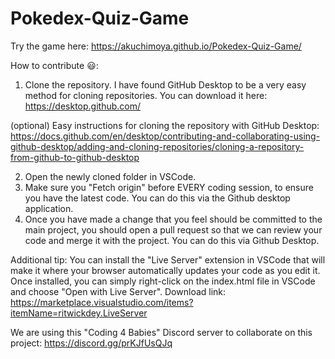 # Pokedex-Quiz-Game

Try the game here: https://akuchimoya.github.io/Pokedex-Quiz-Game/

How to contribute 😃:
1. Clone the repository. 
I have found GitHub Desktop to be a very easy method for cloning repositories. You can download it here: https://desktop.github.com/  

(optional) Easy instructions for cloning the repository with GitHub Desktop: https://docs.github.com/en/desktop/contributing-and-collaborating-using-github-desktop/adding-and-cloning-repositories/cloning-a-repository-from-github-to-github-desktop

2. Open the newly cloned folder in VSCode. 
3. Make sure you "Fetch origin" before EVERY coding session, to ensure you have the latest code. You can do this via the Github desktop application. 
4. Once you have made a change that you feel should be committed to the main project, you should open a pull request so that we can review your code and merge it with the project. You can do this via Github Desktop.

Additional tip: You can install the "Live Server" extension in VSCode that will make it where your browser automatically updates your code as you edit it. Once installed, you can simply right-click on the index.html file in VSCode and choose "Open with Live Server". Download link: https://marketplace.visualstudio.com/items?itemName=ritwickdey.LiveServer

We are using this "Coding 4 Babies" Discord server to collaborate on this project: https://discord.gg/prKJfUsQJq 
